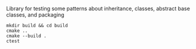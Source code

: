 Library for testing some patterns about inheritance, classes, abstract base classes, and packaging

```
mkdir build && cd build
cmake ..
cmake --build .
ctest
```
